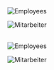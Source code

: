 


<img src="assets/mitarbeiter.png" alt="Employees" style="max-width:100%;">

![Mitarbeiter](assets/mitarbeiter-tabelle.png)

<br>
<img src="assets/mitarbeiter.png" alt="Employees" style="max-width:100%;">
<br>

![Mitarbeiter](assets/mitarbeiter.png)

